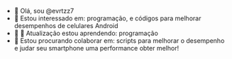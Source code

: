 - 👋 Olá, sou @evrtzz7
- 👀 Estou interessado em: programação, e códigos para melhorar desempenhos de celulares Android
- 📌 💯 Atualização estou aprendendo: programação
- 👺 Estou procurando colaborar em: scripts para melhorar o desempenho e judar seu smartphone uma performance obter melhor!


<!---
evrtzz7/evrtzz7 é um repositório ✨ especial porque seu `README.md` (este arquivo) aparece no seu perfil GitHub.
Você pode clicar no link Visualizar para dar uma olhada em suas alterações.
--->
